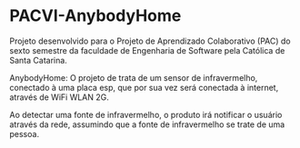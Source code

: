 # PACVI-AnybodyHome
Projeto desenvolvido para o Projeto de Aprendizado Colaborativo (PAC) do sexto semestre da faculdade de Engenharia de Software pela Católica de Santa Catarina.

AnybodyHome:
O projeto de trata de um sensor de infravermelho, conectado à uma placa esp, que por sua vez será conectada à internet, através de WiFi WLAN 2G. 

Ao detectar uma fonte de infravermelho, o produto irá notificar o usuário através da rede, assumindo que a fonte de infravermelho se trate de uma pessoa. 
